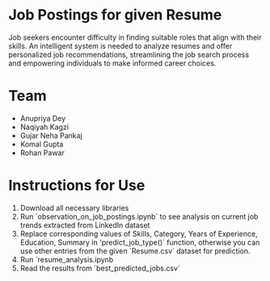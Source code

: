 # Job Postings for given Resume

Job seekers encounter difficulty in finding suitable roles that align with their skills. 
An intelligent system is needed to analyze resumes and offer personalized job 
recommendations, streamlining the job search process and empowering 
individuals to make informed career choices.

# Team
<ul> 
  <li> Anupriya Dey </li>
  <li> Naqiyah Kagzi </li>
  <li> Gujar Neha Pankaj </li>
  <li> Komal Gupta </li>
  <li> Rohan Pawar </li>
</ul>

# Instructions for Use
<ol>
  <li>Download all necessary libraries</li>
  <li>Run `observation_on_job_postings.ipynb` to see analysis on current job trends extracted from LinkedIn dataset</li>
  <li> Replace corresponding values of Skills, Category, Years of Experience, Education, Summary in 'predict_job_type()` function, otherwise you can use other entries from the given `Resume.csv` dataset for prediction. </li>
  <li>Run `resume_analysis.ipynb</li>
  <li> Read the results from `best_predicted_jobs.csv`</li>
</ol>
  


